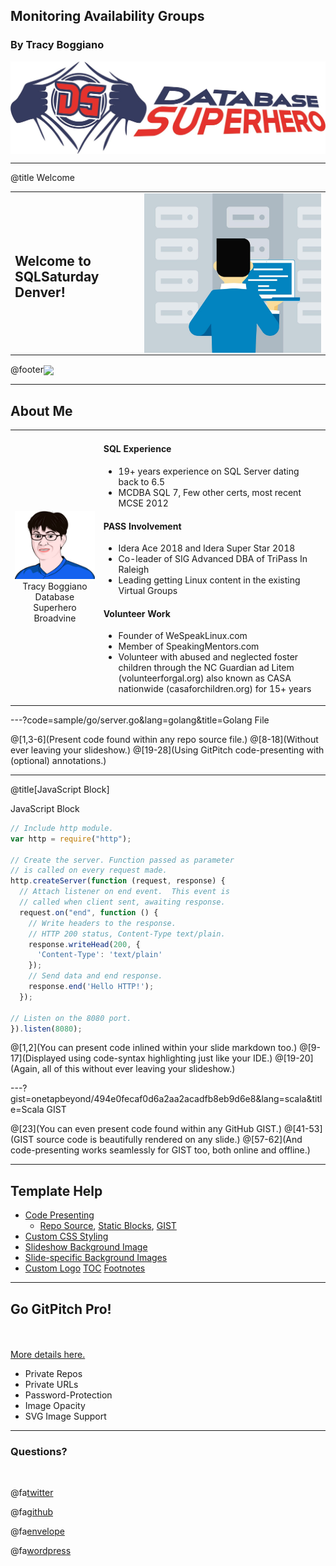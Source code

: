 ## Monitoring Availability Groups

### By Tracy Boggiano

<img src="assets/image/largelogo.jpg" align="center" border="none"/>

---
@title Welcome

<table>
  <tr>
    <td>
      <h2>Welcome to SQLSaturday Denver!</h2>
    </td>
    <td>
      <img src="assets/image/welcome.jpg" style="float: left;" border=none/>
    </td>
  </tr>
</table>

@footer<img src="assets/image/smalllogo.jpg" align="center" border=none/>

---

## About Me

<table>
  <tr>
    <td align=center>
      <img src="assets/image/avatar.png" border=none/>
      Tracy Boggiano<br>
      Database Superhero<br> 
      Broadvine
    </td>
    <td>
      <h4>SQL Experience</h4>
      <ul>
        <li>19+ years experience on SQL Server dating back to 6.5</li>
        <li>MCDBA SQL 7, Few other certs, most recent MCSE 2012</li>
      </ul>
      <h4>PASS Involvement</h4>
      <ul>
        <li>Idera Ace 2018 and Idera Super Star 2018</li>
        <li>Co-leader of SIG Advanced DBA of TriPass In Raleigh</li>
        <li>Leading getting Linux content in the existing Virtual Groups</li>
      </ul>
      <h4>Volunteer Work</h4>
      <ul>
        <li>Founder of WeSpeakLinux.com</li>
        <li>Member of SpeakingMentors.com</li>
        <li>Volunteer with abused and neglected foster children through the NC Guardian ad Litem (volunteerforgal.org) also known as CASA nationwide (casaforchildren.org) for 15+ years</li>
      </ul>
    </td>
  </tr>
</table>

---?code=sample/go/server.go&lang=golang&title=Golang File

@[1,3-6](Present code found within any repo source file.)
@[8-18](Without ever leaving your slideshow.)
@[19-28](Using GitPitch code-presenting with (optional) annotations.)

---

@title[JavaScript Block]

<p><span class="slide-title">JavaScript Block</span></p>

```javascript
// Include http module.
var http = require("http");

// Create the server. Function passed as parameter
// is called on every request made.
http.createServer(function (request, response) {
  // Attach listener on end event.  This event is
  // called when client sent, awaiting response.
  request.on("end", function () {
    // Write headers to the response.
    // HTTP 200 status, Content-Type text/plain.
    response.writeHead(200, {
      'Content-Type': 'text/plain'
    });
    // Send data and end response.
    response.end('Hello HTTP!');
  });

// Listen on the 8080 port.
}).listen(8080);
```

@[1,2](You can present code inlined within your slide markdown too.)
@[9-17](Displayed using code-syntax highlighting just like your IDE.)
@[19-20](Again, all of this without ever leaving your slideshow.)

---?gist=onetapbeyond/494e0fecaf0d6a2aa2acadfb8eb9d6e8&lang=scala&title=Scala GIST

@[23](You can even present code found within any GitHub GIST.)
@[41-53](GIST source code is beautifully rendered on any slide.)
@[57-62](And code-presenting works seamlessly for GIST too, both online and offline.)

---

## Template Help

- [Code Presenting](https://github.com/gitpitch/gitpitch/wiki/Code-Presenting)
  + [Repo Source](https://github.com/gitpitch/gitpitch/wiki/Code-Delimiter-Slides), [Static Blocks](https://github.com/gitpitch/gitpitch/wiki/Code-Slides), [GIST](https://github.com/gitpitch/gitpitch/wiki/GIST-Slides) 
- [Custom CSS Styling](https://github.com/gitpitch/gitpitch/wiki/Slideshow-Custom-CSS)
- [Slideshow Background Image](https://github.com/gitpitch/gitpitch/wiki/Background-Setting)
- [Slide-specific Background Images](https://github.com/gitpitch/gitpitch/wiki/Image-Slides#background)
- [Custom Logo](https://github.com/gitpitch/gitpitch/wiki/Logo-Setting) [TOC](https://github.com/gitpitch/gitpitch/wiki/Table-of-Contents) [Footnotes](https://github.com/gitpitch/gitpitch/wiki/Footnote-Setting)

---

## Go GitPitch Pro!

<br>
<div class="left">
    <i class="fa fa-user-secret fa-5x" aria-hidden="true"> </i><br>
    <a href="https://gitpitch.com/pro-features" class="pro-link">
    More details here.</a>
</div>
<div class="right">
    <ul>
        <li>Private Repos</li>
        <li>Private URLs</li>
        <li>Password-Protection</li>
        <li>Image Opacity</li>
        <li>SVG Image Support</li>
    </ul>
</div>

---

### Questions?

<br>

@fa[twitter](@TracyBoggiano)

@fa[github](tboggiano)

@fa[envelope](tracy@tracyboggiano.com)

@fa[wordpress](databasesuperhero.com)